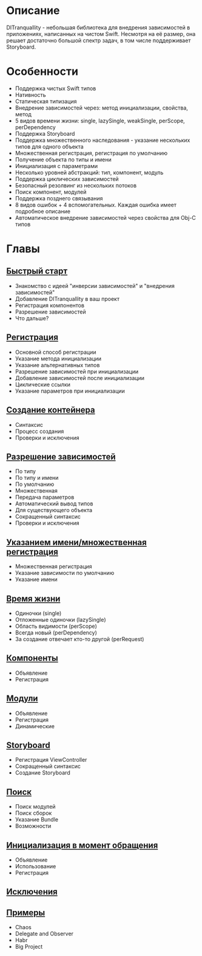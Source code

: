 # Описание
DITranquallity - небольшая библиотека для внедрения зависимостей в приложениях, написанных на чистом Swift. Несмотря на её размер, она решает достаточно большой спектр задач, в том числе поддерживает Storyboard.

# Особенности
* Поддержка чистых Swift типов
* Нативность
* Статическая типизация
* Внедрение зависимостей через: метод инициализации, свойства, метод
* 5 видов времени жизни: single, lazySingle, weakSingle, perScope, perDependency
* Поддержка Storyboard
* Поддержка множественного наследования - указание нескольких типов для одного объекта
* Множественная регистрация, регистрация по умолчанию
* Получение объекта по типы и имени 
* Инициализация с параметрами
* Несколько уровней абстракций: тип, компонент, модуль
* Поддержка циклических зависимостей
* Безопасный резолвинг из нескольких потоков
* Поиск компонент, модулей
* Поддержка позднего связывания
* 8 видов ошибок + 4 вспомогательных. Каждая ошибка имеет подробное описание
* Автоматическое внедрение зависимостей через свойства для Obj-C типов

# Главы

## [Быстрый старт](quick_start.md)
* Знакомство с идеей "инверсии зависимостей" и "внедрения зависимостей"
* Добавление DITranquallity в ваш проект
* Регистрация компонентов
* Разрешение зависимостей
* Что дальше?

## [Регистрация](registration.md)
* Основной способ регистрации
* Указание метода инициализации
* Указание альтернативных типов
* Разрешение зависимостей при инициализации
* Добавление зависимостей после инициализации
* Циклические ссылки
* Указание параметров при инициализации

## [Создание контейнера](build.md)
* Синтаксис
* Процесс создания
* Проверки и исключения

## [Разрешение зависимостей](resolve.md)
* По типу
* По типу и имени
* По умолчанию
* Множественная
* Передача параметров
* Автоматический вывод типов
* Для существующего объекта
* Сокращенный синтаксис
* Проверки и исключения

## [Указанием имени/множественная регистрация](multi_name_registration.md)
* Множественная регистрация
* Указание зависимости по умолчанию
* Указание имени

## [Время жизни](lifetime.md)
* Одиночки (single)
* Отложенные одиночки (lazySingle)
* Область видимости (perScope)
* Всегда новый (perDependency)
* За создание отвечает кто-то другой (perRequest)

## [Компоненты](component.md)
* Объявление
* Регистрация

## [Модули](module.md)
* Объявление
* Регистрация
* Динамические

## [Storyboard](storyboard.md)
* Регистрация ViewController
* Сокращенный синтаксис
* Создание Storyboard


## [Поиск](scan.md)
* Поиск модулей
* Поиск сборок
* Указание Bundle
* Возможности

## [Инициализация в момент обращения](lazy.md)
* Объявление
* Использование
* Регистрация

## [Исключения](errors.md)

## [Примеры](sample.md)
* Chaos
* Delegate and Observer
* Habr
* Big Project
